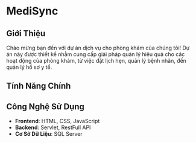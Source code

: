 # MediSync

## Giới Thiệu

Chào mừng bạn đến với dự án dịch vụ cho phòng khám của chúng tôi! Dự án này được thiết kế nhằm cung cấp giải pháp quản lý hiệu quả cho các hoạt động của phòng khám, từ việc đặt lịch hẹn, quản lý bệnh nhân, đến quản lý hồ sơ y tế.

## Tính Năng Chính


## Công Nghệ Sử Dụng

- **Frontend**: HTML, CSS, JavaScript 
- **Backend**: Servlet, RestFull API
- **Cơ Sở Dữ Liệu**: SQL Server